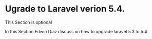 # Ugrade to Laravel verion 5.4.

This Section is optional


In this Section Edwin Diaz discuss on how to upgrade laravel 5.3 to 5.4